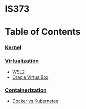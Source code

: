 # IS373

# Table of Contents
### [Kernel](kernel.md)
### [Virtualization](virtualization.md)
  * [WSL2](wsl2.md)
  * [Oracle VirtualBox](virtualbox.md)
### [Containerization](containerization.md)
  * [Docker vs Kubernetes](dockervskuber.md)
